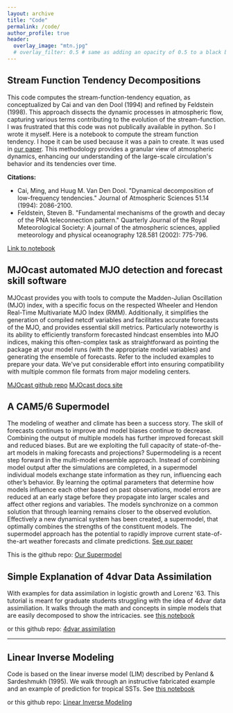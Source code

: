 ```yaml
---
layout: archive
title: "Code"
permalink: /code/
author_profile: true
header:
  overlay_image: "mtn.jpg"
  # overlay_filter: 0.5 # same as adding an opacity of 0.5 to a black background
---
```

<!--
{% if author.googlescholar %}
  You can also find my articles on <u><a href="{{author.googlescholar}}">my Google Scholar profile</a>.</u>
{% endif %}

{% include base_path %}

{% for post in site.publications reversed %}
  {% include archive-single.html %}
{% endfor %}

 -->

## Stream Function Tendency Decompositions

This code computes the stream-function-tendency equation, as conceptualized by Cai and van den Dool (1994) and refined by Feldstein (1998). This approach dissects the dynamic processes in atmospheric flow, capturing various terms contributing to the evolution of the stream-function. I was frustrated that this code was not publically available in python. So I wrote it myself. Here is a notebook to compute the stream function tendency. I hope it can be used because it was a pain to create. It was used in [our paper](https://rmets.onlinelibrary.wiley.com/doi/abs/10.1002/qj.4652). This methodology provides a granular view of atmospheric dynamics, enhancing our understanding of the large-scale circulation's behavior and its tendencies over time.

**Citations:**
- Cai, Ming, and Huug M. Van Den Dool. "Dynamical decomposition of low-frequency tendencies." Journal of Atmospheric Sciences 51.14 (1994): 2086-2100.
- Feldstein, Steven B. "Fundamental mechanisms of the growth and decay of the PNA teleconnection pattern." Quarterly Journal of the Royal Meteorological Society: A journal of the atmospheric sciences, applied meteorology and physical oceanography 128.581 (2002): 775-796.

[Link to notebook](https://github.com/WillyChap/MITA_SITA_CAM6/tree/main/figure_notebooks/Stream_Function_Tendency_Fig10_11_12)

## MJOcast automated MJO detection and forecast skill software

MJOcast provides you with tools to compute the Madden-Julian Oscillation (MJO) index, with a specific focus on the respected Wheeler and Hendon Real-Time Multivariate MJO Index (RMM). Additionally, it simplifies the generation of compiled netcdf variables and facilitates accurate forecasts of the MJO, and provides essential skill metrics. Particularly noteworthy is its ability to efficiently transform forecasted hindcast ensembles into MJO indices, making this often-complex task as straightforward as pointing the package at your model runs (with the appropriate model variables) and generating the ensemble of forecasts. Refer to the included examples to prepare your data. We've put considerable effort into ensuring compatibility with multiple common file formats from major modeling centers.

[MJOcast github repo](https://github.com/WillyChap/MJOcast)
[MJOcast docs site](https://willychap.github.io/MJOcast/)

## A CAM5/6 Supermodel

The modeling of weather and climate has been a success story. The skill of forecasts continues to improve and model biases continue to decrease. Combining the output of multiple models has further improved forecast skill and reduced biases. But are we exploiting the full capacity of state-of-the-art models in making forecasts and projections? Supermodeling is a recent step forward in the multi-model ensemble approach. Instead of combining model output after the simulations are completed, in a supermodel individual models exchange state information as they run, influencing each other’s behavior. By learning the optimal parameters that determine how models influence each other based on past observations, model errors are reduced at an early stage before they propagate into larger scales and affect other regions and variables. The models synchronize on a common solution that through learning remains closer to the observed evolution. Effectively a new dynamical system has been created, a supermodel, that optimally combines the strengths of the constituent models. The supermodel approach has the potential to rapidly improve current state-of-the-art weather forecasts and climate predictions. [See our paper](https://journals.ametsoc.org/view/journals/bams/104/9/BAMS-D-22-0070.1.xml)

This is the github repo: [Our Supermodel](https://github.com/WillyChap/SuperModel_CAM)


## Simple Explanation of 4dvar Data Assimilation

With examples for data assimilation in logistic growth and Lorenz '63.
This tutorial is meant for graduate students struggling with the idea of 4dvar data assimiliation.
It walks through the math and concepts in simple models that are easily decomposed to show the intricacies.
see [this notebook](https://github.com/WillyChap/Toy_DataAssimilation/blob/master/Adjoint%20Model%20for%20Data%20Assimilation%20.ipynb)

or this github repo: [4dvar assimilation](https://github.com/WillyChap/Toy_DataAssimilation)

___

## Linear Inverse Modeling

Code is based on the linear inverse model (LIM) described by Penland & Sardeshmukh (1995).
We walk through an instructive fabricated example and an example of prediction for tropical SSTs.
See [this notebook](https://github.com/WillyChap/LIM/blob/main/LIM.ipynb)

or this github repo: [Linear Inverse Modeling](https://github.com/WillyChap/LIM)

